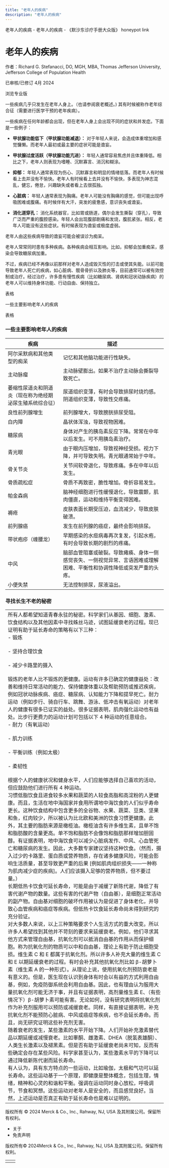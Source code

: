 ```yaml
---
title: "老年人的疾病"
description: "老年人的疾病"
---
```


﻿老年人的疾病 \- 老年人的疾病 \- 《默沙东诊疗手册大众版》 honeypot link

# 老年人的疾病

作者：Richard G. Stefanacci, DO, MGH, MBA, Thomas Jefferson University, Jefferson College of
Population Health

已审核/已修订 4月 2024

浏览专业版

一些疾病几乎只发生在老年人身上。（也请参阅衰老概述。) 其有时候被称作老年综合征（需要进行医学干预的老年疾病）。

一些疾病在任何年龄都会出现，但在老年人身上会出现不同的症状和并发症。下面是一些例子：

- **甲状腺功能低下（甲状腺功能减退）：** 对于年轻人来说，会造成体重增加和感觉慵懒。而老年人最初或最主要的症状可能是谵妄。

- **甲状腺过度活跃（甲状腺功能亢进）：** 年轻人通常容易焦虑并且体重降低。相比之下，老年人则表现为嗜睡、沉默寡言、消沉和糊涂。

- **抑郁：** 年轻人通常表现为伤心、沉默寡言和明显的情绪低落。而老年人有时候看上去并没有不愉快。老年人有时候看上去并没有不愉快，多表现为神志混乱，健忘，倦怠，兴趣缺失或者看上去很孤独。

- **心脏病：** 年轻人通常表现为胸痛。老年人可能没有胸痛的感觉，但可能出现呼吸困难或腹痛。有时候伴有大汗，突发的疲惫感，意识丧失或谵妄。

- **消化道穿孔：** 消化系统器官，比如胃或肠道，偶尔会发生撕裂（穿孔），导致广泛而严重的腹腔感染。年轻人会出现腹部剧痛和发烧，腹肌紧张。相反，老年人可能没有这些症状。有时候表现为谵妄或极度虚弱。


老年人由这些疾病导致的谵妄可能会被误诊为痴呆。

老年人常常同时患有多种疾病。各种疾病会相互影响。比如，抑郁会加重痴呆，感染会导致糖尿病加重。

不过，疾病已经不再像以前那样对老年人造成毁灭性的打击或使其失能。以前可能导致老年人死亡的疾病，如心脏病、髋骨骨折以及肺炎等，目前通常可以被有效控制或治疗。经过治疗，许多患有慢性疾病（比如糖尿病、肾病和冠状动脉疾病）的老年人可以维持身体功能、行动自由、保持独立。

表格

一些主要影响老年人的疾病

表格

### 一些主要影响老年人的疾病

| 疾病 | 描述 |
| --- | --- |
| 阿尔采默病和其他类型的痴呆 | 记忆和其他脑功能进行性缺失。 |
| 主动脉瘤 | 主动脉壁膨出。如果不治疗主动脉会撕裂导致死亡。 |
| 萎缩性尿道炎和阴道炎（现在称为绝经期泌尿生殖系统综合征） | 尿道组织变薄，有时会导致排尿时烧灼感。阴道组织变薄，导致性交疼痛。 |
| 良性前列腺增生 | 前列腺增大，导致膀胱排尿受阻。 |
| 白内障 | 晶状体浑浊，导致视物困难。 |
| 糖尿病 | 身体对产生的胰岛素反应下降。常常在中年以后发生。可不用胰岛素治疗。 |
| 青光眼 | 由于眼内压增加，导致视神经受损。视力下降，并可导致失明。青光眼通常始于中年。 |
| 骨关节炎 | 关节间软骨退化，导致疼痛。多在中年以后发生。 |
| 骨质疏松症 | 骨质不再致密，脆性增加。骨折容易发生。 |
| 帕金森病 | 脑神经细胞进行性缓慢退化，导致震颤，肌肉僵直，运动和维持平衡变得困难。 |
| 褥疮 | 皮肤表面长期受压迫，血流减少，导致皮肤破溃。 |
| 前列腺癌 | 发生在前列腺的癌症，最终会影响排尿。 |
| 带状疱疹（缠腰龙） | 早期感染的水痘病毒再次复发，引起水疱，有时会导致长期的剧烈的疼痛。 |
| 中风 | 脑部血管阻塞或破裂。导致瘫痪、身体一侧感觉丧失、一侧视觉异常、言语困难或理解困难、平衡性和协调性降低或突发严重的头疼。 |
| 小便失禁 | 无法控制排尿，尿液溢出。 |

### 寻找长生不老的秘密

|     |
| --- |
| 所有人都希望知道青春永驻的秘密。科学家们从基因、细胞、激素、饮食结构以及其他因素中寻找蛛丝马迹，试图延缓衰老的过程。现已证明有助于延长寿命的策略有以下三种：<br>- 锻炼<br>  <br>- 坚持合理饮食<br>  <br>- 减少卡路里的摄入<br>  <br>锻炼的老年人比不锻炼的更健康。运动有许多已确定的健康益处：改善和维持日常活动的能力、保持健康体重以及帮助预防或推迟疾病，例如冠状动脉疾病、癌症、糖尿病、认知能力下降和提早死亡。耐力运动（例如步行、骑自行车、跳舞、游泳、低冲击有氧运动）对老年人的健康有很多已证实的益处。很多证据表明，肌肉强化运动也有益处。比步行更费力的运动计划可包括以下 4 种运动的任意组合。<br>- 耐力（有氧运动）<br>  <br>- 肌力训练<br>  <br>- 平衡训练（例如太极）<br>  <br>- 柔韧性<br>  <br>根据个人的健康状况和健身水平，人们应能够选择自己喜欢的活动，但应鼓励他们进行所有 4 种运动。<br>习惯低脂饮食且进食较多水果和蔬菜的人较食高脂和高淀粉的人更健康。而且，生活在地中海国家并食用所谓地中海饮食的人们似乎寿命更长。这种饮食结构中包含更多的全谷物、水果、蔬菜、豆类、坚果和鱼，红肉较少，所以被认为比北欧和美洲的饮食习惯更健康。此外，其主要的脂肪来源是橄榄油。橄榄油含有许多维生素，且单不饱和脂肪酸的含量更高。单不饱和脂肪不会像饱和脂肪那样增加胆固醇。有证据表明，地中海饮食可以减少心脏病发作、中风、心血管死亡和糖尿病的发生。因此，大多数专家建议坚持这种饮食。（然而，摄入过少的卡路里、蛋白质或营养物质，存在诸多健康风险，可能会影响生活质量，甚至导致更严重的后果 \[例如肌肉组织损失——一种称为肌肉减少症的疾病\]。人们应该摄入足够的营养物质，但不要过量。）<br>长期低热卡饮食可延长寿命，可能是由于减缓了新陈代谢，降低了有害代谢产物的数量。这些有害的代谢产物（自由基），是细胞正常活动的副产物。自由基对细胞的破坏作用被认为是促进了身体老化，并导致心血管疾病和癌症等疾病。但低热卡饮食延长寿命尚未得到研究的充分验证。<br>对大多数人来说，以上三种策略要求个人生活方式的重大改变。所以许多人希望找到其他并不苛刻的要求来延缓衰老。例如，他们寻求其他方式来管理自由基，抗氧化剂可以抵消自由基的作用从而保护细胞。称为抗氧化剂的物质可以中和自由基，理论上有助于防止细胞受损。维生素 C 和 E 都属于抗氧化剂。所以许多人补充大量的维生素 C 和 E 以期延缓衰老的过程。有时会补充其他抗氧化剂比如 β-胡萝卜素（维生素 A 的一种形式）。从理论上说，使用抗氧化剂预防衰老是有意义的。但是，医生现在认识到身体有时会以有益的方式利用自由基，例如，免疫防御系统会利用自由基。因此，也有理由认为服用大量抗氧化剂可能无济于事，并且有证据表明，高剂量维生素 E、（有些情况下）β-胡萝卜素可能有害。无论如何，没有研究表明将抗氧化剂作为补充剂服用可以预防或减缓衰老。同样，有直接证据表明，补充抗氧化剂不能预防心脏病、中风或癌症等疾病，也不会延长寿命。而且，尚无研究证明这些补充剂无害。<br>随着衰老的发生，某些激素的水平开始下降。人们开始补充激素替代品以期延缓或减慢衰老。比如睾酮、雌激素、DHEA（脱氢表雄酮）、人类生长激素以及褪黑素。但是否有助于延缓衰老尚未可知，反而有些确定会存在某些风险。科学家甚至认为，某些激素水平的下降可以通过降低新陈代谢而延长寿命。<br>有人认为，具有东方特点的一些运动，比如瑜伽，太极和气功可以延长寿命。这些运动基于一个原理，即健康是整体概念，包括生理，情绪，精神和心灵的和谐和平衡。强调在运动同时身心放松，呼吸调节，节食和冥想。这些运动对老年人是安全的，而且感觉良好。当然，上述运动是否真正有助于延长寿命也是难以证明的。 |



版权所有 © 2024
Merck & Co., Inc., Rahway, NJ, USA 及其附属公司。保留所有权利。

- 关于
- 免责声明

版权所有© 2024Merck & Co., Inc., Rahway, NJ, USA 及其附属公司。保留所有权利。

|     |     |
| --- | --- |
|  |  |